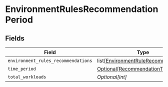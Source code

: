 # EnvironmentRulesRecommendationPeriod


## Fields

| Field                                                                                       | Type                                                                                        | Required                                                                                    | Description                                                                                 |
| ------------------------------------------------------------------------------------------- | ------------------------------------------------------------------------------------------- | ------------------------------------------------------------------------------------------- | ------------------------------------------------------------------------------------------- |
| `environment_rules_recommendations`                                                         | list[[EnvironmentRuleRecommendation](../../models/shared/environmentrulerecommendation.md)] | :heavy_minus_sign:                                                                          | N/A                                                                                         |
| `time_period`                                                                               | [Optional[RecommendationTimePeriod]](../../models/shared/recommendationtimeperiod.md)       | :heavy_minus_sign:                                                                          | N/A                                                                                         |
| `total_workloads`                                                                           | *Optional[int]*                                                                             | :heavy_minus_sign:                                                                          | N/A                                                                                         |